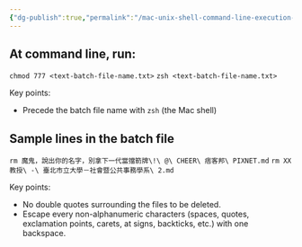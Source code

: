 ```yaml
---
{"dg-publish":true,"permalink":"/mac-unix-shell-command-line-execution-of-file-operation-such-as-rm-for-deletion-details-and-gotchas/","noteIcon":"2"}
---
```



## At command line, run:

`chmod 777 <text-batch-file-name.txt>`
`zsh <text-batch-file-name.txt>`

Key points:
- Precede the batch file name with `zsh` (the Mac shell)

## Sample lines in the batch file

`rm 魔鬼，說出你的名字，別拿下一代當擋箭牌\!\ @\ CHEER\ 痞客邦\ PIXNET.md`
`rm XX教授\ -\ 臺北市立大學－社會暨公共事務學系\ 2.md`

Key points:
- No double quotes surrounding the files to be deleted.
- Escape every non-alphanumeric characters (spaces, quotes, exclamation points, carets, at signs, backticks, etc.) with one backspace.
